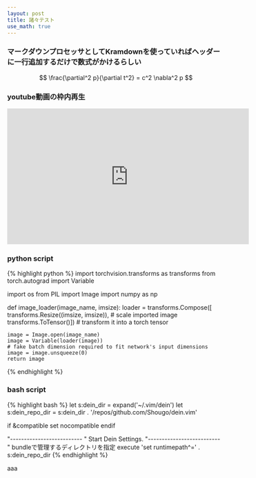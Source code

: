 ```yaml
---
layout: post
title: 諸々テスト
use_math: true
---
```


### マークダウンプロセッサとしてKramdownを使っていればヘッダーに一行追加するだけで数式がかけるらしい

$$
\frac{\partial^2 p}{\partial t^2} = c^2 \nabla^2 p
$$

### youtube動画の枠内再生

<iframe width="560" height="315" src="https://www.youtube.com/embed/CnS--x4AJbs?rel=0" frameborder="0" allow="autoplay; encrypted-media" allowfullscreen></iframe>

### python script
{% highlight python %}
import torchvision.transforms as transforms
from torch.autograd import Variable

import os
from PIL import Image
import numpy as np

def image_loader(image_name, imsize):
    loader = transforms.Compose([
        transforms.Resize((imsize, imsize)),  # scale imported image
        transforms.ToTensor()])  # transform it into a torch tensor

    image = Image.open(image_name)
    image = Variable(loader(image))
    # fake batch dimension required to fit network's input dimensions
    image = image.unsqueeze(0)
    return image
{% endhighlight %}

### bash script
{% highlight bash %}
let s:dein_dir = expand('~/.vim/dein')
let s:dein_repo_dir = s:dein_dir . '/repos/github.com/Shougo/dein.vim'

if &compatible
    set nocompatible
endif

"--------------------------
" Start Dein Settings.
"--------------------------
" bundleで管理するディレクトリを指定
execute 'set runtimepath^=' . s:dein_repo_dir
{% endhighlight %}

aaa
